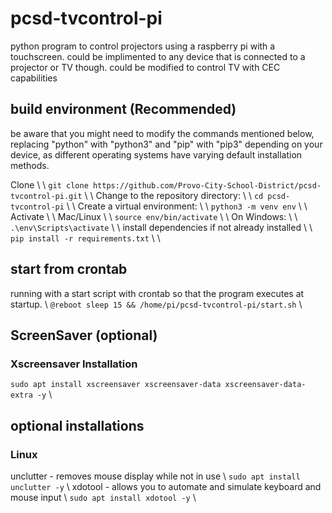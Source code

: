 # pcsd-tvcontrol-pi
python program to control projectors using a raspberry pi with a touchscreen. could be implimented to any device that is connected to a projector or TV though. could be modified to control TV with CEC capabilities

## build environment (Recommended)
be aware that you might need to modify the commands mentioned below, replacing "python" with "python3" and "pip" with "pip3" depending on your device, as different operating systems have varying default installation methods.

Clone \\
\\
```git clone https://github.com/Provo-City-School-District/pcsd-tvcontrol-pi.git``` \\
\\
Change to the repository directory: \\
\\
```cd pcsd-tvcontrol-pi``` \\
\\
Create a virtual environment: \\
\\
```python3 -m venv env``` \\
\\
Activate \\
\\
Mac/Linux \\
\\
```source env/bin/activate``` \\
\\
On Windows: \\
\\
```.\env\Scripts\activate``` \\
\\
install dependencies if not already installed \\
\\
```pip install -r requirements.txt``` \\
\\
## start from crontab
running with a start script with crontab so that the program executes at startup. \\
```@reboot sleep 15 && /home/pi/pcsd-tvcontrol-pi/start.sh``` \\

## ScreenSaver (optional) 
### Xscreensaver Installation
```sudo apt install xscreensaver xscreensaver-data xscreensaver-data-extra -y``` \\

## optional installations
### Linux
unclutter - removes mouse display while not in use \\
```sudo apt install unclutter -y``` \\
xdotool - allows you to automate and simulate keyboard and mouse input \\
```sudo apt install xdotool -y``` \\
